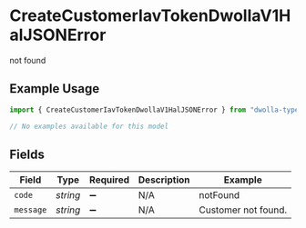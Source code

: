 # CreateCustomerIavTokenDwollaV1HalJSONError

not found

## Example Usage

```typescript
import { CreateCustomerIavTokenDwollaV1HalJSONError } from "dwolla-typescript/models/errors";

// No examples available for this model
```

## Fields

| Field               | Type                | Required            | Description         | Example             |
| ------------------- | ------------------- | ------------------- | ------------------- | ------------------- |
| `code`              | *string*            | :heavy_minus_sign:  | N/A                 | notFound            |
| `message`           | *string*            | :heavy_minus_sign:  | N/A                 | Customer not found. |